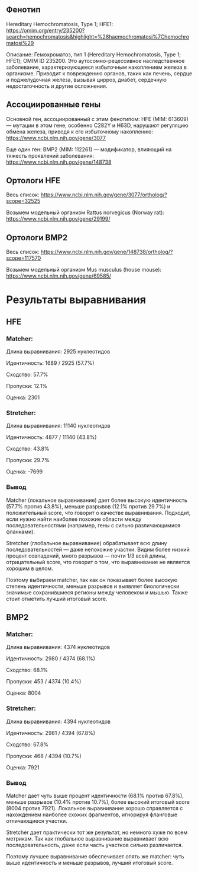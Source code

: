 ## Фенотип

Hereditary Hemochromatosis, Type 1; HFE1: https://omim.org/entry/235200?search=hemochromatosis&highlight=%28haemochromatosi%7Chemochromatosi%29

Описание: Гемохроматоз, тип 1 (Hereditary Hemochromatosis, Type 1; HFE1); OMIM ID 235200. Это аутосомно-рецессивное наследственное заболевание, характеризующееся избыточным накоплением железа в организме. Приводит к повреждению органов, таких как печень, сердце и поджелудочная железа, вызывая цирроз, диабет, сердечную недостаточность и другие осложнения.

## Ассоциированные гены

Основной ген, ассоциированный с этим фенотипом:
HFE (MIM: 613609) — мутации в этом гене, особенно C282Y и H63D, нарушают регуляцию обмена железа, приводя к его избыточному накоплению: https://www.ncbi.nlm.nih.gov/gene/3077

Еще один ген:
BMP2 (MIM: 112261) — модификатор, влияющий на тяжесть проявлений заболевания:​ https://www.ncbi.nlm.nih.gov/gene/148738

## Ортологи HFE

Весь список: https://www.ncbi.nlm.nih.gov/gene/3077/ortholog/?scope=32525

Возьмем модельный организм Rattus norvegicus (Norway rat): https://www.ncbi.nlm.nih.gov/gene/29199/

## Ортологи BMP2

Весь список: https://www.ncbi.nlm.nih.gov/gene/148738/ortholog/?scope=117570

Возьмем модельный организм Mus musculus (house mouse): https://www.ncbi.nlm.nih.gov/gene/69585/

# Результаты выравнивания

## HFE

### Matcher:

Длина выравнивания: 2925 нуклеотидов

Идентичность: 1689 / 2925 (57.7%)

Сходство: 57.7%

Пропуски: 12.1%

Оценка: 2301

### Stretcher:

Длина выравнивания: 11140 нуклеотидов

Идентичность: 4877 / 11140 (43.8%)

Сходство: 	43.8%

Пропуски: 29.7%

Оценка: -7699

### Вывод

Matcher (локальное выравнивание) дает более высокую идентичность (57.7% против 43.8%), меньше разрывов (12.1% против 29.7%) и положительный score, что говорит о качестве выравнивания. Подходит, если нужно найти наиболее похожие области между последовательностями (например, гены с сильно различающимися фланками).

Stretcher (глобальное выравнивание) обрабатывает всю длину последовательностей — даже непохожие участки. Видим более низкий процент совпадений, много разрывов — почти 1/3 всей длины, отрицательный score, что говорит о том, что выравнивание не является хорошим в целом.

Поэтому выбираем matcher, так как он показывает более высокую степень идентичности, меньше разрывов и выявляет биологически значимые сохранившиеся регионы между человеком и мышью. Также стоит отметить лучший итоговый score.

## BMP2

### Matcher:

Длина выравнивания: 4374 нуклеотидов

Идентичность: 2980 / 4374 (68.1%)

Сходство: 68.1%

Пропуски: 453 / 4374 (10.4%)

Оценка: 8004

### Stretcher:

Длина выравнивания: 4394 нуклеотидов

Идентичность: 2981 / 4394 (67.8%)

Сходство: 67.8%

Пропуски: 468 / 4394 (10.7%)

Оценка: 7921

### Вывод

Matcher дает чуть выше процент идентичности (68.1% против 67.8%), меньше разрывов (10.4% против 10.7%), более высокий итоговый score (8004 против 7921). Локальное выравнивание хорошо справляется с нахождением наиболее схожих фрагментов, игнорируя фланговые отличающиеся участки.

Stretcher дает практически тот же результат, но немного хуже по всем метрикам. Так как глобальное выравнивание выравнивает всю последовательность, даже если часть участков сильно различается.

Поэтому лучшее выравнивание обеспечивает опять же matcher: чуть выше идентичность и меньше разрывов, лучший итоговый score.
